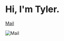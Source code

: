 # Hi, I'm Tyler.

[Mail](https://img.shields.io/badge/Tyler%40WesternPine.Dev-%E2%9C%89-57e?style=for-the-badge)

![Mail](https://img.shields.io/badge/Tyler%40WesternPine.Dev-%E2%9C%89-57e?style=for-the-badge)

<!--
**WesternPine/WesternPine** is a ✨ _special_ ✨ repository because its `README.md` (this file) appears on your GitHub profile.

Here are some ideas to get you started:

- 🔭 I’m currently working on ...
- 🌱 I’m currently learning ...
- 👯 I’m looking to collaborate on ...
- 🤔 I’m looking for help with ...
- 💬 Ask me about ...
- 📫 How to reach me: ...
- 😄 Pronouns: ...
- ⚡ Fun fact: ...
-->
